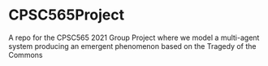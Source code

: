 # CPSC565Project
A repo for the CPSC565 2021 Group Project where we model a multi-agent system producing an emergent phenomenon based on the Tragedy of the Commons
